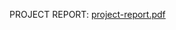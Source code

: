 PROJECT REPORT:
  [project-report.pdf](https://drive.google.com/file/d/1tDc9FsY-aumb_TLPeaWE6EzKKzkVOF3_/view?usp=drivesdk)

